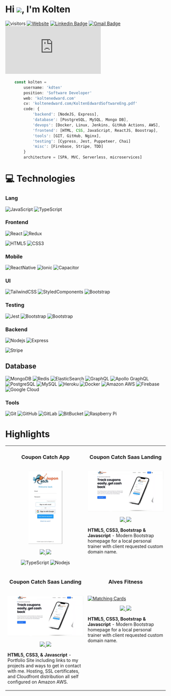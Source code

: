 <h1 align="left">Hi <img src="https://raw.githubusercontent.com/aemmadi/aemmadi/master/wave.gif" width="30">, I'm Kolten</h1>

![visitors](https://visitor-badge.laobi.icu/badge?page_id=kdten)
[![Website](https://img.shields.io/badge/-koltenedward.com-informational?style=flat-square&color=purple&logo=vercel&logoColor=white)](https://koltenedward.com)
[![Linkedin Badge](https://img.shields.io/badge/-Kolten_Edward-blue?style=flat-square&logo=Linkedin&logoColor=white&link=https://www.linkedin.com/in/koltenedward/)](https://www.linkedin.com/in/koltenedward/)
[![Gmail Badge](https://img.shields.io/badge/-koltenedward@proton.me-c14438?style=flat-square&logo=Gmail&logoColor=white&link=mailto:koltenedward@proton.me)](mailto:koltenedward@proton.me)
[![Resume Badge](https://img.shields.io/badge/-Résumé-blue?style=flat-square&logo=downloads-min&logoColor=white&link=https://www.koltenedward.com/KoltenEdwardSoftwareEng.pdf)](https://www.koltenedward.com/KoltenEdwardSoftwareEng.pdf)

```javascript
    const kolten =
        username: 'kdten'
        position: 'Software Developer'
        web: 'koltenedward.com'
        cv: 'koltenedward.com/KoltenEdwardSoftwareEng.pdf'
        code: {
            'backend': [NodeJS, Express],
            'database': [PostgreSQL, MySQL, Mongo DB],
            'devops': [Docker, Linux, Jenkins, GitHub Actions, AWS],
            'frontend': [HTML, CSS, JavaScript, ReactJS, Boostrap],
            'tools': [GIT, GitHub, Nginx],
            'testing': [Cypress, Jest, Puppeteer, Chai]
            'misc': [Firebase, Stripe, TDD]
        }
        architecture = [SPA, MVC, Serverless, microservices]
```
# 💻 Technologies
### Lang
![JavaScript](https://img.shields.io/badge/-JavaScript-black?style=flat-square&logo=javascript)
![TypeScript](https://img.shields.io/badge/-TypeScript-007ACC?style=flat-square&logo=typescript&logoColor=white)

### Frontend
![React](https://img.shields.io/badge/-React-black?style=flat-square&logo=react)
![Redux](https://img.shields.io/badge/-Redux-593D88?style=flat-square&logo=redux)

![HTML5](https://img.shields.io/badge/-HTML5-E34F26?style=flat-square&logo=html5&logoColor=white)
![CSS3](https://img.shields.io/badge/-CSS3-1572B6?style=flat-square&logo=css3)

### Mobile
![ReactNative](https://img.shields.io/badge/React_Native-20232A?style=flat-square&logo=react)
![Ionic](https://img.shields.io/badge/Ionic-3880FF?style=flat-square&logo=ionic)
![Capacitor](https://img.shields.io/badge/Capacitor-119EFF?style=flat-square&logo=Capacitor)

### UI
![TailwindCSS](https://img.shields.io/badge/Tailwind_CSS-38B2AC?style=flat-square&logo=tailwind-css)
![StyledComponents](https://img.shields.io/badge/styled--components-DB7093?style=flat-square&logo=styled-component)
![Bootstrap](https://img.shields.io/badge/Bootstrap-563D7C?style=flat-square&logo=bootstrap&logoColor=white)

### Testing
![Jest](https://img.shields.io/badge/Jest-323330?style=flat-square&logo=Jest&logoColor=white)
![Bootstrap](https://img.shields.io/badge/Bootstrap-563D7C?style=flat-square&logo=bootstrap&logoColor=white)
![Bootstrap](https://img.shields.io/badge/Bootstrap-563D7C?style=flat-square&logo=bootstrap&logoColor=white)


### Backend
![Nodejs](https://img.shields.io/badge/-Nodejs-black?style=flat-square&logo=Node.js)
![Express](https://img.shields.io/badge/-Express.js-404D59?style=flat-square&logo=Express)

![Stripe](https://img.shields.io/badge/Stripe-626CD9?style=flat-square&logo=Stripe)


## Database
![MongoDB](https://img.shields.io/badge/-MongoDB-black?style=flat-square&logo=mongodb)
![Redis](https://img.shields.io/badge/-Redis-black?style=flat-square&logo=Redis)
![ElasticSearch](https://img.shields.io/badge/-ElasticSearch-005571?style=flat-square&logo=elasticsearch)
![GraphQL](https://img.shields.io/badge/-GraphQL-E10098?style=flat-square&logo=graphql)
![Apollo GraphQL](https://img.shields.io/badge/-Apollo%20GraphQL-311C87?style=flat-square&logo=apollo-graphql)
![PostgreSQL](https://img.shields.io/badge/-PostgreSQL-336791?style=flat-square&logo=postgresql)
![MySQL](https://img.shields.io/badge/-MySQL-black?style=flat-square&logo=mysql)
![Heroku](https://img.shields.io/badge/-Heroku-430098?style=flat-square&logo=heroku)
![Docker](https://img.shields.io/badge/-Docker-black?style=flat-square&logo=docker)
![Amazon AWS](https://img.shields.io/badge/Amazon%20AWS-232F3E?style=flat-square&logo=amazon-aws)
![Firebase](https://img.shields.io/badge/Firebase-232F7E?style=flat-square&logo=firebase)
![Google Cloud](https://img.shields.io/badge/Google%20Cloud-black?style=flat-square&logo=google-cloud)

### Tools
![Git](https://img.shields.io/badge/-Git-black?style=flat-square&logo=git)
![GitHub](https://img.shields.io/badge/-GitHub-181717?style=flat-square&logo=github)
![GitLab](https://img.shields.io/badge/-GitLab-FCA121?style=flat-square&logo=gitlab)
![BitBucket](https://img.shields.io/badge/-BitBucket-darkblue?style=flat-square&logo=bitbucket)
![Raspberry Pi](https://img.shields.io/badge/-Raspberry%20Pi-C51A4A?style=flat-square&logo=Raspberry-Pi)


<h1 align="left">Highlights</h1>


<table>
  
  <tr>
    <td width="50%" valign="top" style="text-align: center; vertical-align: middle;">
      <h3>Coupon Catch App</h3>
        <br />
        <a target="_blank" href="https://couponcatchapp.com/" style="display: inline-block;">
            <img src="https://github.com/kdten/kdten/blob/main/ccapppreview.gif?raw=true" height="230"  alt="Coupon Catch App"/>
        </a>
        <br />
        <p align="center">
          
  <a href="https://couponcatchapp.com/" target="_blank">
    <img src="https://img.shields.io/badge/-Repository-181717?style=flat-square&logo=github"/>
  </a>  
  <a href="https://couponcatchapp.com/" target="_blank">
    <img src="https://img.shields.io/badge/-Live-181717?style=flat-square&logo=vercel"/>
  </a>
      </p>

![TypeScript](https://img.shields.io/badge/-TypeScript-007ACC?style=flat-square&logo=typescript&logoColor=white)
![Nodejs](https://img.shields.io/badge/-Nodejs-black?style=flat-square&logo=Node.js)
</td>



<td width="50%" valign="top">
      <h3 align="center">Coupon Catch Saas Landing</h3>
        <br />
        <a target="_blank" href="https://koltenedward.com">
          <img src="https://github.com/kdten/kdten/blob/main/cclandingpreview.gif?raw=true" width="100%" alt="Portfolio"/>
        </a>
        <br />
        <p align="center">
          
  <a href="https://github.com/kdten/Portfolio" target="_blank">
    <img src="https://img.shields.io/static/v1?label=|&message=REPO&color=23555f&style=plastic&logo=github&logo-color=white"/>
  </a>
  <a href="https://koltenedward.com" target="_blank">
    <img src="https://img.shields.io/static/v1?label=|&message=WEBSITE&color=cdf998&style=plastic&logo=wordpress&logo-color=white"/>
  </a>
      </p>
        <p><strong>HTML5, CSS3, Bootstrap & Javascript</strong> - Modern Bootstrap homepage for a local personal trainer with client requested custom domain name.</p>
    </td>


  </tr>
  
  <tr>
    <td width="50%" valign="top">
      <h3 align="center">Coupon Catch Saas Landing</h3>
      <br />
        <a target="_blank" href="https://koltenedward.com">
          <img src="https://github.com/kdten/kdten/blob/main/cclandingpreview.gif?raw=true" width="100%" alt="Portfolio"/>
        </a>
      <br />
        <p align="center">
  <a href="https://github.com/kdten/Portfolio" target="_blank">
    <img src="https://img.shields.io/static/v1?label=|&message=REPO&color=23555f&style=plastic&logo=github&logo-color=white"/>
  </a>
  <a href="https://koltenedward.com" target="_blank">
    <img src="https://img.shields.io/static/v1?label=|&message=WEBSITE&color=cdf998&style=plastic&logo=wordpress&logo-color=white"/>
  </a>
      </p>
        <p><strong>HTML5, CSS3, & Javascript</strong> - Portfolio Site including links to my projects and ways to get in contact with me. Hosting, SSL certificates, and Cloudfront distribution all self configured on Amazon AWS.</p>
    </td>
    <td width="50%" valign="top">
      <h3 align="center">Alves Fitness</h3>
        <br />
        <a target="_blank" href="#">
          <img src="images/gif3.gif" width="100%" alt="Matching Cards"/>
        </a>
        <br />
        <p align="center">
          
  <a href="#" target="_blank">
    <img src="https://img.shields.io/static/v1?label=|&message=REPO&color=23555f&style=plastic&logo=github&logo-color=white"/>
  </a>
  <a href="#" target="_blank">
    <img src="https://img.shields.io/static/v1?label=|&message=WEBSITE&color=cdf998&style=plastic&logo=wordpress&logo-color=white"/>
  </a>
      </p>
        <p><strong>HTML5, CSS3, Bootstrap & Javascript</strong> - Modern Bootstrap homepage for a local personal trainer with client requested custom domain name.</p>
    </td>
  </tr>
</table>


